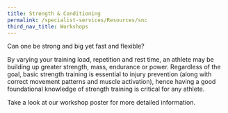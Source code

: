 ```yaml
---
title: Strength & Conditioning
permalink: /specialist-services/Resources/snc
third_nav_title: Workshops
---
```



Can one be strong and big yet fast and flexible?

By varying your training load, repetition and rest time, an athlete may be building up greater strength, mass, endurance or power.  Regardless of the goal, basic strength training is essential to injury prevention (along with correct movement patterns and muscle activation), hence having a good foundational knowledge of strength training is critical for any athlete.  

Take a look at our workshop poster for more detailed information. [](/files/workshops-by-tp/Sports%20Leaders%20Workshop%202021_SnC.pdf)
